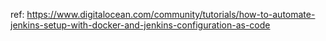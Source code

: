 ref: https://www.digitalocean.com/community/tutorials/how-to-automate-jenkins-setup-with-docker-and-jenkins-configuration-as-code
